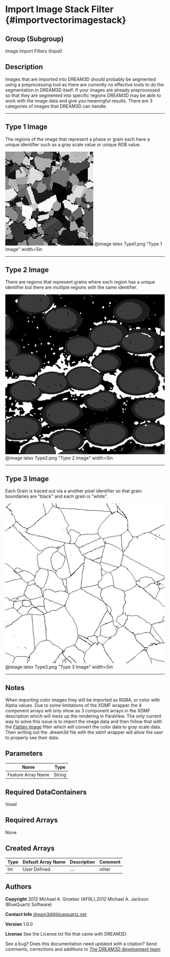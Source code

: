 Import Image Stack Filter {#importvectorimagestack}
======

## Group (Subgroup) ##
Image Import Filters (Input)


## Description ##
Images that are imported into DREAM3D should probably be segmented using a preprocessing tool as there are currently no effective tools to do the segmentation in DREAM3D itself. If your images are already preprocessed so that they are segmented into specific regions DREAM3D may be able to work with the image data and give you meaningful results. There are 3 categories of images that DREAM3D can handle.

----------

## Type 1 Image

The regions of the image that represent a phase or grain each have a unique identifier such as a gray scale value or unique RGB value.

![Type 1 Image](Type1.png)
@image latex Type1.png "Type 1 Image" width=5in

-----

## Type 2 Image ##

There are regions that represent grains where each region has a unique identifier but there are multiple regions with the same identifier.

![Type 2 Image](Type2.png)
@image latex Type2.png "Type 2 Image" width=5in

-----

## Type 3 Image ##

Each Grain is traced out via a another pixel identifier so that grain boundaries are "black" and each grain is "white".

![Type 3 Image](Type3.png)
@image latex Type3.png "Type 3 Image" width=5in

-----

## Notes
When importing color images they will be imported as RGBA, or color with Alpha values. Due to some limitations of the XDMF wrapper the 4 component arrays will only show as 3 component arrays in the XDMF description which will mess up the rendering in ParaView. The only current way to solve this issue is to import the image data and then follow that with the [Flatten Image](flattenimage.html) filter which will convert the color data to gray scale data. Then writing out the .dream3d file with the xdmf wrapper will allow the user to properly see their data.


## Parameters ##


| Name             |  Type  |
|------------------|--------|
| Feature Array Name | String |


## Required DataContainers ##

Voxel

## Required Arrays ##


None


## Created Arrays ##

| Type | Default Array Name | Description | Comment |
|------|--------------------|-------------|---------|
| Int  | User Defined       | ....        | other   |



## Authors ##

**Copyright** 2012 Michael A. Groeber (AFRL),2012 Michael A. Jackson (BlueQuartz Software)

**Contact Info** dream3d@bluequartz.net

**Version** 1.0.0

**License**  See the License.txt file that came with DREAM3D.



See a bug? Does this documentation need updated with a citation? Send comments, corrections and additions to [The DREAM3D development team](mailto:dream3d@bluequartz.net?subject=Documentation%20Correction)

